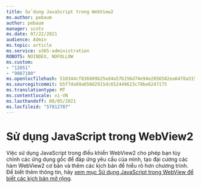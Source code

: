 ```yaml
---
title: Sử dụng JavaScript trong WebView2
ms.author: pebaum
author: pebaum
manager: scotv
ms.date: 07/22/2021
audience: Admin
ms.topic: article
ms.service: o365-administration
ROBOTS: NOINDEX, NOFOLLOW
ms.custom:
- "12051"
- "9007100"
ms.openlocfilehash: 510344cf836609b25ed4a57b156d74e94e2056582ea6478a315d34697ddf5048
ms.sourcegitcommit: b5f7da89a650d2915dc652449623c78be6247175
ms.translationtype: MT
ms.contentlocale: vi-VN
ms.lasthandoff: 08/05/2021
ms.locfileid: "57812787"
---
```

# <a name="use-javascript-in-webview2"></a>Sử dụng JavaScript trong WebView2

Việc sử dụng JavaScript trong điều khiển WebView2 cho phép bạn tùy chỉnh các ứng dụng gốc để đáp ứng yêu cầu của mình, tạo đại cương các hàm WebView2 cơ bản và thêm các kịch bản để hiểu rõ hơn chương trình. Để biết thêm thông tin, hãy [xem mục Sử dụng JavaScript trong WebView để biết các kịch bản mở rộng](/microsoft-edge/webview2/how-to/javascript).
